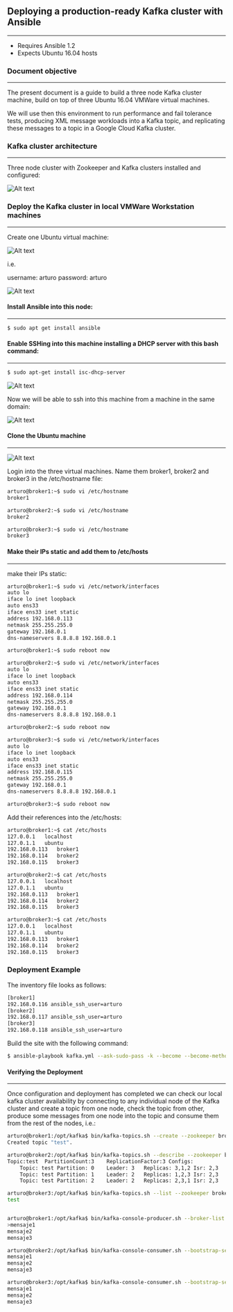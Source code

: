 ## Deploying a production-ready Kafka cluster with Ansible
------------------------------------------------------------------------------

- Requires Ansible 1.2
- Expects Ubuntu 16.04 hosts

### Document objective
---------------------------------------------

The present document is a guide to build a three node Kafka cluster machine,
build on top of three Ubuntu 16.04 VMWare virtual machines.

We will use then this environment to run performance and fail tolerance tests,
producing XML message workloads into a Kafka topic, and replicating these messages
to a topic in a Google Cloud Kafka cluster.


### Kafka cluster architecture
------------------------------------

Three node cluster with Zookeeper and Kafka clusters installed and configured:

![Alt text](images/architecture.png "Architecture")

### Deploy the Kafka cluster in local VMWare Workstation machines
-----------------------------------------------------------------------

Create one Ubuntu virtual machine:

![Alt text](images/vmware1.png "vmware1")

i.e.

username: arturo
password: arturo

![Alt text](images/vmware2.png "vmware2")

#### Install Ansible into this node:
-----------------------------------------------------------------------

```bash
$ sudo apt get install ansible
```


#### Enable SSHing into this machine installing a DHCP server with this bash command:
-------------------------------------------------------------------------------------

```bash
$ sudo apt-get install isc-dhcp-server
```
![Alt text](images/enablessh1.png "enablessh1")

Now we will be able to ssh into this machine from a machine in the same domain:

![Alt text](images/enablessh2.png "enablessh2")

#### Clone the Ubuntu machine
-----------------------------------------------------------------------

![Alt text](images/vmware3.png "vmware3")

Login into the three virtual machines. Name them broker1, broker2 and broker3 in the /etc/hostname file:

```bash
arturo@broker1:~$ sudo vi /etc/hostname
broker1

arturo@broker2:~$ sudo vi /etc/hostname
broker2

arturo@broker3:~$ sudo vi /etc/hostname
broker3

```

#### Make their IPs static and add them to /etc/hosts
-----------------------------------------------------------------------

make their IPs static:

```bash
arturo@broker1:~$ sudo vi /etc/network/interfaces
auto lo
iface lo inet loopback
auto ens33
iface ens33 inet static
address 192.168.0.113
netmask 255.255.255.0
gateway 192.168.0.1
dns-nameservers 8.8.8.8 192.168.0.1

arturo@broker1:~$ sudo reboot now

arturo@broker2:~$ sudo vi /etc/network/interfaces
auto lo
iface lo inet loopback
auto ens33
iface ens33 inet static
address 192.168.0.114
netmask 255.255.255.0
gateway 192.168.0.1
dns-nameservers 8.8.8.8 192.168.0.1

arturo@broker2:~$ sudo reboot now

arturo@broker3:~$ sudo vi /etc/network/interfaces
auto lo
iface lo inet loopback
auto ens33
iface ens33 inet static
address 192.168.0.115
netmask 255.255.255.0
gateway 192.168.0.1
dns-nameservers 8.8.8.8 192.168.0.1

arturo@broker3:~$ sudo reboot now
```

Add their references into the /etc/hosts:

```bash
arturo@broker1:~$ cat /etc/hosts
127.0.0.1	localhost
127.0.1.1	ubuntu
192.168.0.113   broker1
192.168.0.114   broker2
192.168.0.115   broker3

arturo@broker2:~$ cat /etc/hosts
127.0.0.1	localhost
127.0.1.1	ubuntu
192.168.0.113   broker1
192.168.0.114   broker2
192.168.0.115   broker3

arturo@broker3:~$ cat /etc/hosts
127.0.0.1	localhost
127.0.1.1	ubuntu
192.168.0.113   broker1
192.168.0.114   broker2
192.168.0.115   broker3

```

### Deployment Example

The inventory file looks as follows:

```bash
[broker1]
192.168.0.116 ansible_ssh_user=arturo
[broker2]
192.168.0.117 ansible_ssh_user=arturo
[broker3]
192.168.0.118 ansible_ssh_user=arturo
```

Build the site with the following command:

```bash
$ ansible-playbook kafka.yml --ask-sudo-pass -k --become --become-method=sudo
```


#### Verifying the Deployment 
---------------------------------------------

Once configuration and deployment has completed we can check our local kafka cluster
availability by connecting to any individual node of the Kafka cluster and create
a topic from one node, check the topic from other, produce some messages from one
node into the topic and consume them from the rest of the nodes, i.e.:

```bash
arturo@broker1:/opt/kafka$ bin/kafka-topics.sh --create --zookeeper broker1:2181,broker2:2181,broker3:2181 --replication-factor 3 --partitions 3 --topic test
Created topic "test".

arturo@broker2:/opt/kafka$ bin/kafka-topics.sh --describe --zookeeper broker1:2181,broker2:2181,broker3:2181 --topic test
Topic:test	PartitionCount:3	ReplicationFactor:3	Configs:
	Topic: test	Partition: 0	Leader: 3	Replicas: 3,1,2	Isr: 2,3
	Topic: test	Partition: 1	Leader: 2	Replicas: 1,2,3	Isr: 2,3
	Topic: test	Partition: 2	Leader: 2	Replicas: 2,3,1	Isr: 2,3

arturo@broker3:/opt/kafka$ bin/kafka-topics.sh --list --zookeeper broker1:2181,broker2:2181,broker3:2181
test


arturo@broker1:/opt/kafka$ bin/kafka-console-producer.sh --broker-list broker1:9092,broker2:9092,broker3:9092 --topic test
>mensaje1
mensaje2
mensaje3

arturo@broker2:/opt/kafka$ bin/kafka-console-consumer.sh --bootstrap-server broker1:9092,broker2:9092,broker3:9092 --topic test –from-beginning
mensaje1
mensaje2
mensaje3

arturo@broker3:/opt/kafka$ bin/kafka-console-consumer.sh --bootstrap-server broker1:9092,broker2:9092,broker3:9092 --topic test –from-beginning
mensaje1
mensaje2
mensaje3
```
